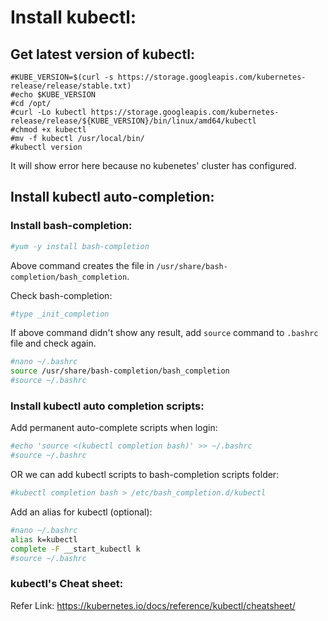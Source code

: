 # Install kubectl:

## Get latest version of kubectl:

```shell
#KUBE_VERSION=$(curl -s https://storage.googleapis.com/kubernetes-release/release/stable.txt)
#echo $KUBE_VERSION
#cd /opt/
#curl -Lo kubectl https://storage.googleapis.com/kubernetes-release/release/${KUBE_VERSION}/bin/linux/amd64/kubectl
#chmod +x kubectl
#mv -f kubectl /usr/local/bin/
#kubectl version
```

 It will show error here because no kubenetes' cluster has configured.

## Install kubectl auto-completion:

### Install bash-completion:

```sh
#yum -y install bash-completion
```

Above command creates the file in `/usr/share/bash-completion/bash_completion`.

Check bash-completion:

```sh
#type _init_completion
```

If above command didn't show any result, add `source` command to `.bashrc` file and check again.

```sh
#nano ~/.bashrc
source /usr/share/bash-completion/bash_completion
#source ~/.bashrc
```

### Install kubectl auto completion scripts:

Add permanent auto-complete scripts when login:

```sh
#echo 'source <(kubectl completion bash)' >> ~/.bashrc
#source ~/.bashrc
```

OR we can add kubectl scripts to bash-completion scripts folder:

```sh
#kubectl completion bash > /etc/bash_completion.d/kubectl 
```

Add an alias for kubectl (optional):

```sh
#nano ~/.bashrc
alias k=kubectl
complete -F __start_kubectl k
#source ~/.bashrc
```

### kubectl's Cheat sheet:

Refer Link: https://kubernetes.io/docs/reference/kubectl/cheatsheet/